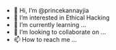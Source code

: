- 👋 Hi, I’m @princekannayjia
- 👀 I’m interested in Ethical Hacking
- 🌱 I’m currently learning ...
- 💞️ I’m looking to collaborate on ...
- 📫 How to reach me ...

<!---
princekannayjia/princekannayjia is a ✨ special ✨ repository because its `README.md` (this file) appears on your GitHub profile.
You can click the Preview link to take a look at your changes.
--->
